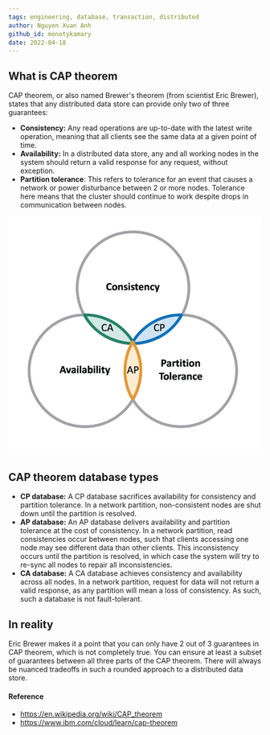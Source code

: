 ```yaml
---
tags: engineering, database, transaction, distributed
author: Nguyen Xuan Anh
github_id: monotykamary
date: 2022-04-18
---
```


## What is CAP theorem
CAP theorem, or also named Brewer's theorem (from scientist Eric Brewer), states that any distributed data store can provide only two of three guarantees:

- **Consistency:** Any read operations are up-to-date with the latest write operation, meaning that all clients see the same data at a given point of time.
- **Availability:** In a distributed data store, any and all working nodes in the system should return a valid response for any request, without exception.
- **Partition tolerance**: This refers to tolerance for an event that causes a network or power disturbance between 2 or more nodes. Tolerance here means that the cluster should continue to work despite drops in communication between nodes.

![diagram](image-6.png)

## CAP theorem database types
- **CP database:** A CP database sacrifices availability for consistency and partition tolerance. In a network partition, non-consistent nodes are shut down until the partition is resolved.
- **AP database:** An AP database delivers availability and partition tolerance at the cost of consistency. In a network partition, read consistencies occur between nodes, such that clients accessing one node may see different data than other clients. This inconsistency occurs until the partition is resolved, in which case the system will try to re-sync all nodes to repair all inconsistencies.
- **CA database:** A CA database achieves consistency and availability across all nodes. In a network partition, request for data will not return a valid response, as any partition will mean a loss of consistency. As such, such a database is not fault-tolerant.

## In reality
Eric Brewer makes it a point that you can only have 2 out of 3 guarantees in CAP theorem, which is not completely true. You can ensure at least a subset of guarantees between all three parts of the CAP theorem. There will always be nuanced tradeoffs in such a rounded approach to a distributed data store.

#### Reference
- https://en.wikipedia.org/wiki/CAP_theorem
- https://www.ibm.com/cloud/learn/cap-theorem
